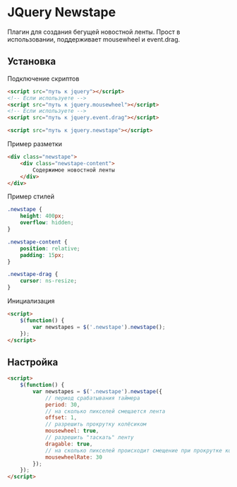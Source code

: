 JQuery Newstape
===================
Плагин для создания бегущей новостной ленты. Прост в использовании, поддерживает mousewheel и event.drag.

Установка
-------------
Подключение скриптов
``` html
<script src="путь к jquery"></script>
<!-- Если используете -->
<script src="путь к jquery.mousewheel"></script>
<!-- Если используете -->
<script src="путь к jquery.event.drag"></script>

<script src="путь к jquery.newstape"></script>
```
Пример разметки
``` html
<div class="newstape">
    <div class="newstape-content">
        Содержимое новостной ленты
    </div>
</div>
```
Пример стилей
``` css
.newstape {
    height: 400px;
    overflow: hidden;
}

.newstape-content {
    position: relative;
    padding: 15px;
}

.newstape-drag {
    cursor: ns-resize;
}
```
Инициализация
``` html
<script>
    $(function() {
        var newstapes = $('.newstape').newstape();
    });
</script>
```
Настройка
-------------
``` html
<script>
    $(function() {
        var newstapes = $('.newstape').newstape({
            // период срабатывания таймера
            period: 30, 
            // на сколько пикселей смещается лента
            offset: 1, 
            // разрешить прокрутку колёсиком
            mousewheel: true, 
            // разрешить "таскать" ленту
            dragable: true, 
            // на сколько пикселей происходит смещение при прокрутке колёсиком
            mousewheelRate: 30 
        });
    });
</script>
```
